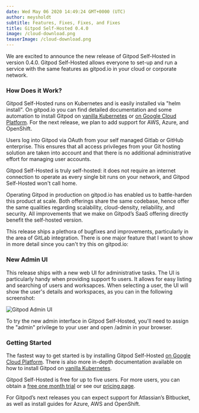 ```yaml
---
date: Wed May 06 2020 14:49:24 GMT+0000 (UTC)
author: meysholdt
subtitle: Features, Fixes, Fixes, and Fixes
title: Gitpod Self-Hosted 0.4.0
image: /cloud-download.png
teaserImage: /cloud-download.png
---
```

We are excited to announce the new release of Gitpod Self-Hosted in version 0.4.0. Gitpod Self-Hosted allows everyone to set-up and run  a service with the same features as gitpod.io in your cloud or corporate network.

### How Does it Work?

Gitpod Self-Hosted runs on Kubernetes and is easily installed via "helm install". On gitpod.io you can find detailed documentation and some automation to install Gitpod on [vanilla Kubernetes](https://www.gitpod.io/docs/self-hosted/0.4.0/install/install-on-kubernetes/) or [on Google Cloud Platform](https://www.gitpod.io/docs/self-hosted/0.4.0/install/install-on-gcp-script/). For the next release, we plan to add support for AWS, Azure, and OpenShift.

Users log into Gitpod via OAuth from your self managed Gitlab or GitHub enterprise. This ensures that all access privileges from your Git hosting solution are taken into account and that there is no additional administrative effort for managing user accounts.

Gitpod Self-Hosted is truly self-hosted: it does not require an internet connection to operate as every single bit runs on your network, and Gitpod Self-Hosted won't call home.

Operating Gitpod in production on gitpod.io has enabled us to battle-harden this product at scale. Both offerings share the same codebase, hence offer the same qualities regarding scalability, cloud-density, reliability, and security. All improvements that we make on Gitpod’s SaaS offering directly benefit the self-hosted version.

This release ships a plethora of bugfixes and improvements, particularly in the area of GitLab integration.
There is one major feature that I want to show in more detail since you can't try this on gitpod.io:

### New Admin UI

This release ships with a new web UI for administrative tasks. The UI is particularly handy when providing support fo users.
It allows for easy listing and searching of users and worksapces.
When selecting a user, the UI will show the user's details and workspaces, as you can in the following screenshot:

<div class="scale">
    <img src="./self-hosted-0.4.0/sh-userdetails2.png" alt="Gitpod Admin UI">
</div>

To try the new admin interface in Gitpod Self-Hosted, you'll need to assign the "admin" privilege to your user and open /admin in your browser.

### Getting Started

The fastest way to get started is by installing Gitpod Self-Hosted [on Google Cloud Platform](https://www.gitpod.io/docs/self-hosted/0.4.0/install/install-on-gcp-script/). There is also more in-depth documentation available on how to install Gitpod on [vanilla Kubernetes](https://www.gitpod.io/docs/self-hosted/0.4.0/install/install-on-kubernetes/).

Gitpod Self-Hosted is free for up to five users. For more users, you can obtain a [free one month trial](https://gitpod.io/selfhosted-trial/) or see our [pricing page](https://www.gitpod.io/pricing/#self-hosted).

For Gitpod’s next releases you can expect support for Atlassian’s Bitbucket, as well as install guides for Azure, AWS and OpenShift.
